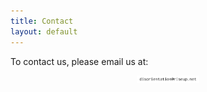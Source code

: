 ```yaml
---
title: Contact
layout: default
---
```


<p>To contact us, please email us at:</p>

<img src="images/contact.gif" width="100" alt="contact" style="display: block;margin-left: auto;margin-right: auto;background-color:#EEE9CA" /> 